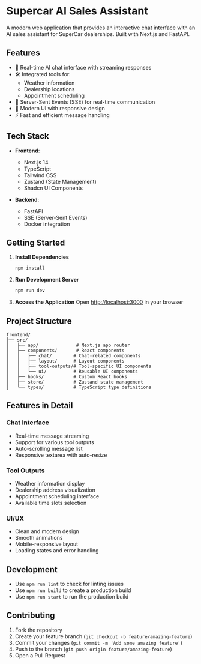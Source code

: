 # Supercar AI Sales Assistant

A modern web application that provides an interactive chat interface with an AI sales assistant for SuperCar dealerships. Built with Next.js and FastAPI.

## Features

- 🤖 Real-time AI chat interface with streaming responses
- 🛠️ Integrated tools for:
  - Weather information
  - Dealership locations
  - Appointment scheduling
- 💬 Server-Sent Events (SSE) for real-time communication
- 🎨 Modern UI with responsive design
- ⚡ Fast and efficient message handling

## Tech Stack

- **Frontend**:
  - Next.js 14
  - TypeScript
  - Tailwind CSS
  - Zustand (State Management)
  - Shadcn UI Components

- **Backend**:
  - FastAPI
  - SSE (Server-Sent Events)
  - Docker integration

## Getting Started

1. **Install Dependencies**
   ```bash
   npm install
   ```

2. **Run Development Server**
   ```bash
   npm run dev
   ```

3. **Access the Application**
   Open [http://localhost:3000](http://localhost:3000) in your browser

## Project Structure

```
frontend/
├── src/
│   ├── app/              # Next.js app router
│   ├── components/       # React components
│   │   ├── chat/        # Chat-related components
│   │   ├── layout/      # Layout components
│   │   ├── tool-outputs/# Tool-specific UI components
│   │   └── ui/          # Reusable UI components
│   ├── hooks/           # Custom React hooks
│   ├── store/           # Zustand state management
│   └── types/           # TypeScript type definitions
```

## Features in Detail

### Chat Interface
- Real-time message streaming
- Support for various tool outputs
- Auto-scrolling message list
- Responsive textarea with auto-resize

### Tool Outputs
- Weather information display
- Dealership address visualization
- Appointment scheduling interface
- Available time slots selection

### UI/UX
- Clean and modern design
- Smooth animations
- Mobile-responsive layout
- Loading states and error handling

## Development

- Use `npm run lint` to check for linting issues
- Use `npm run build` to create a production build
- Use `npm run start` to run the production build

## Contributing

1. Fork the repository
2. Create your feature branch (`git checkout -b feature/amazing-feature`)
3. Commit your changes (`git commit -m 'Add some amazing feature'`)
4. Push to the branch (`git push origin feature/amazing-feature`)
5. Open a Pull Request